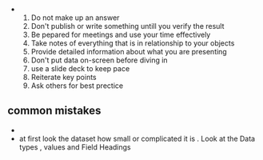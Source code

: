
- 1. Do not make up an answer
  2. Don't publish or write something untill you verify the result
  3. Be pepared for meetings and use your time effectively
  4. Take notes of everything that is in relationship to your objects
  5. Provide detailed information about what you are presenting
  6. Don't put data on-screen before diving in
  7. use a slide deck to keep pace
  8. Reiterate key points
  9. Ask others for best prectice
 
## common mistakes 
-
- at first look the dataset how small or complicated it is . Look at the Data types , values and Field Headings 
